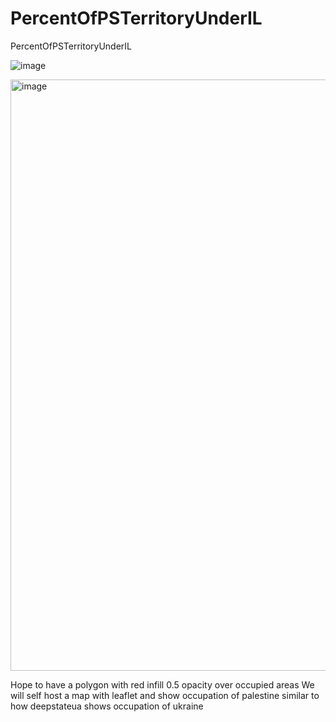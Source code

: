 # PercentOfPSTerritoryUnderIL
PercentOfPSTerritoryUnderIL

![image](https://github.com/akademsubotnik/PercentOfPSTerritoryUnderIL/assets/44036625/18553914-53cf-40a9-8073-66fef966b38a)

<img width="946" alt="image" src="https://github.com/akademsubotnik/PercentOfPSTerritoryUnderIL/assets/44036625/e2967d2b-bda4-4f8a-8dea-57da176b744a">


Hope to have a polygon with red infill 0.5 opacity over occupied areas
We will self host a map with leaflet and show occupation of palestine similar to how deepstateua shows occupation of ukraine
